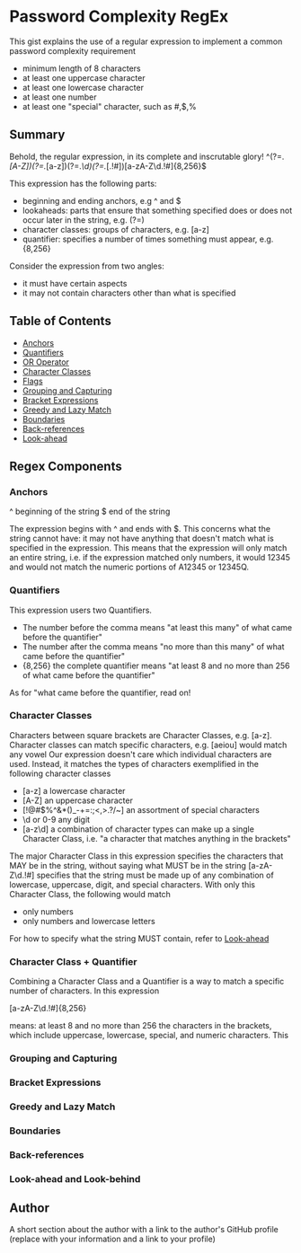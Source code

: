 # Password Complexity RegEx

This gist explains the use of a regular expression to implement a common password complexity requirement
- minimum length of 8 characters
- at least one uppercase character
- at least one lowercase character
- at least one number
- at least one "special" character, such as #,$,%

## Summary

Behold, the regular expression, in its complete and inscrutable glory!
^(?=.*[A-Z])(?=.*[a-z])(?=.*\d)(?=.*[.!#])[a-zA-Z\d.!#]{8,256}$

This expression has the following parts:
- beginning and ending anchors, e.g ^ and $
- lookaheads: parts that ensure that something specified does or does not occur later in the string, e.g. (?=)
- character classes: groups of characters, e.g. [a-z]
- quantifier: specifies a number of times something must appear, e.g. {8,256}

Consider the expression from two angles:
- it must have certain aspects
- it may not contain characters other than what is specified

## Table of Contents

- [Anchors](#anchors)
- [Quantifiers](#quantifiers)
- [OR Operator](#or-operator)
- [Character Classes](#character-classes)
- [Flags](#flags)
- [Grouping and Capturing](#grouping-and-capturing)
- [Bracket Expressions](#bracket-expressions)
- [Greedy and Lazy Match](#greedy-and-lazy-match)
- [Boundaries](#boundaries)
- [Back-references](#back-references)
- [Look-ahead](#look-ahead)

## Regex Components

### Anchors
^ beginning of the string
$ end of the string

The expression begins with ^ and ends with $. This concerns what the string cannot have: it may not have anything that doesn't match what is specified in the expression. This means that the expression will only match an entire string, i.e. if the expression matched only numbers, it would 12345 and would not match the numeric portions of A12345 or 12345Q.

### Quantifiers

This expression users two Quantifiers. 
- The number before the comma means "at least this many" of what came before the quantifier"
- The number after the comma means "no more than this many" of what came before the quantifier"
- {8,256} the complete quantifier means "at least 8 and no more than 256 of what came before the quantifier"

As for "what came before the quantifier, read on!

### Character Classes
Characters between square brackets are Character Classes, e.g. [a-z].
Character classes can match specific characters, e.g. [aeiou] would match any vowel
Our expression doesn't care which individual characters are used. Instead, it matches the types of characters exemplified in the following character classes
- [a-z] a lowercase character
- [A-Z] an uppercase character
- [!@#$%^&*()_-+=:;<,>.?/~] an assortment of special characters
- \d or 0-9 any digit
- [a-z\d] a combination of character types can make up a single Character Class, i.e. "a character that matches anything in the brackets"

The major Character Class in this expression specifies the characters that MAY be in the string, without saying what MUST be in the string
[a-zA-Z\d.!#]
specifies that the string must be made up of any combination of lowercase, uppercase, digit, and special characters. With only this Character Class, the following would match
- only numbers
- only numbers and lowercase letters

For how to specify what the string MUST contain, refer to [Look-ahead](#look-ahead)

### Character Class + Quantifier
Combining a Character Class and a Quantifier is a way to match a specific number of characters. In this expression

[a-zA-Z\d.!#]{8,256}

means: at least 8 and no more than 256 the characters in the brackets, which include uppercase, lowercase, special, and numeric characters. This 

### Grouping and Capturing

### Bracket Expressions

### Greedy and Lazy Match

### Boundaries

### Back-references

### Look-ahead and Look-behind

## Author

A short section about the author with a link to the author's GitHub profile (replace with your information and a link to your profile)
